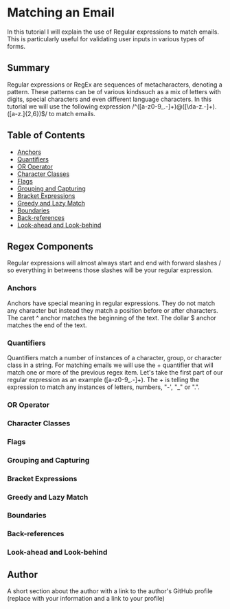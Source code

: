 # Matching an Email

In this tutorial I will explain the use of Regular expressions to match emails. This is particularly useful for validating user inputs in various types of forms.

## Summary

Regular expressions or RegEx are sequences of metacharacters, denoting a pattern. These patterns can be of various kindssuch as a mix of letters with digits, special characters and even different language characters. In this tutorial we will use the following expression /^([a-z0-9_\.-]+)@([\da-z\.-]+)\.([a-z\.]{2,6})$/ to match emails.

## Table of Contents

- [Anchors](#anchors)
- [Quantifiers](#quantifiers)
- [OR Operator](#or-operator)
- [Character Classes](#character-classes)
- [Flags](#flags)
- [Grouping and Capturing](#grouping-and-capturing)
- [Bracket Expressions](#bracket-expressions)
- [Greedy and Lazy Match](#greedy-and-lazy-match)
- [Boundaries](#boundaries)
- [Back-references](#back-references)
- [Look-ahead and Look-behind](#look-ahead-and-look-behind)

## Regex Components
Regular expressions will almost always start and end with forward slashes / so everything in betweens those slashes will be your regular expression.

### Anchors
Anchors have special meaning in regular expressions. They do not match any character but instead they match a position before or after characters.
The caret ^ anchor matches the beginning of the text.
The dollar $ anchor matches the end of the text.

### Quantifiers
Quantifiers match a number of instances of a character, group, or character class in a string.
For matching emails we will use the + quantifier that will match one or more of the previous regex item. Let's take the first part of our regular expression as an example ([a-z0-9_\.-]+). The + is telling the expression to match any instances of letters, numbers, "-', "_" or ".". 

### OR Operator

### Character Classes

### Flags

### Grouping and Capturing

### Bracket Expressions

### Greedy and Lazy Match

### Boundaries

### Back-references

### Look-ahead and Look-behind

## Author

A short section about the author with a link to the author's GitHub profile (replace with your information and a link to your profile)